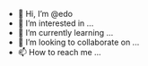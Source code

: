 - 👋 Hi, I’m @edo
- 👀 I’m interested in ...
- 🌱 I’m currently learning ...
- 💞️ I’m looking to collaborate on ...
- 📫 How to reach me ...

<!---
Negro/Negro is a ✨ special ✨ repository because its `README.md` (this file) appears on your GitHub profile.
You can click the Preview link to take a look at your changes.
--->
